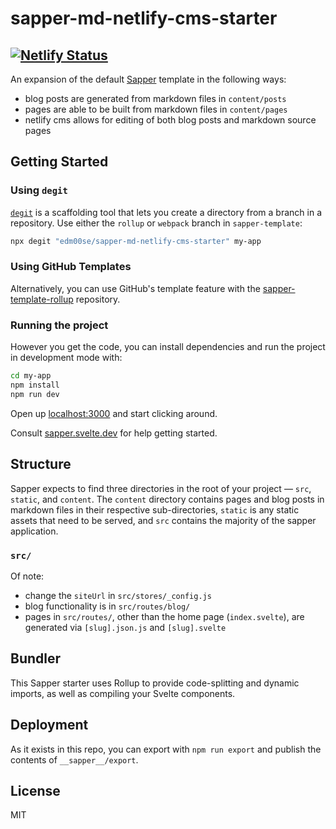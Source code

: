 # sapper-md-netlify-cms-starter

## [![Netlify Status](https://api.netlify.com/api/v1/badges/2ad49513-ef65-4023-999f-1ad64bf08818/deploy-status)](https://app.netlify.com/sites/sapper-md-netlify-cms-starter/deploys)

An expansion of the default [Sapper](https://github.com/sveltejs/sapper) template in the following ways:

- blog posts are generated from markdown files in `content/posts`
- pages are able to be built from markdown files in `content/pages`
- netlify cms allows for editing of both blog posts and markdown source pages

## Getting Started


### Using `degit`

[`degit`](https://github.com/Rich-Harris/degit) is a scaffolding tool that lets you create a directory from a branch in a repository. Use either the `rollup` or `webpack` branch in `sapper-template`:

```bash
npx degit "edm00se/sapper-md-netlify-cms-starter" my-app
```


### Using GitHub Templates

Alternatively, you can use GitHub's template feature with the [sapper-template-rollup](https://github.com/edm00se/sapper-md-netlify-cms-starter) repository.


### Running the project

However you get the code, you can install dependencies and run the project in development mode with:

```bash
cd my-app
npm install
npm run dev
```

Open up [localhost:3000](http://localhost:3000) and start clicking around.

Consult [sapper.svelte.dev](https://sapper.svelte.dev) for help getting started.


## Structure

Sapper expects to find three directories in the root of your project —  `src`, `static`, and `content`. The `content` directory contains pages and blog posts in markdown files in their respective sub-directories, `static` is any static assets that need to be served, and `src` contains the majority of the sapper application.

### `src/`

Of note:

- change the `siteUrl` in `src/stores/_config.js`
- blog functionality is in `src/routes/blog/`
- pages in `src/routes/`, other than the home page (`index.svelte`), are generated via `[slug].json.js` and `[slug].svelte`


## Bundler

This Sapper starter uses Rollup to provide code-splitting and dynamic imports, as well as compiling your Svelte components.


## Deployment

As it exists in this repo, you can export with `npm run export` and publish the contents of `__sapper__/export`.


## License

MIT
